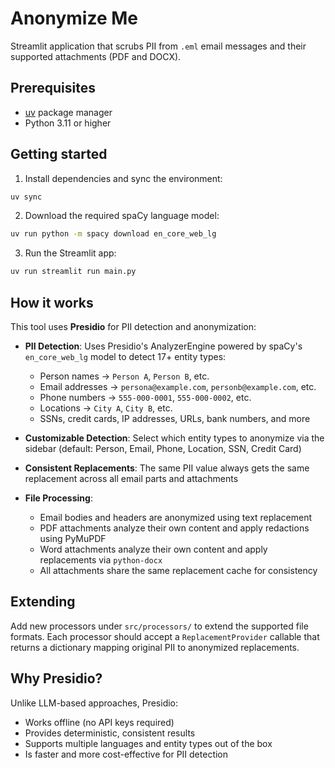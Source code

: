 # Anonymize Me

Streamlit application that scrubs PII from `.eml` email messages and their supported attachments (PDF and DOCX).

## Prerequisites

- [uv](https://docs.astral.sh/uv/) package manager
- Python 3.11 or higher

## Getting started

1. Install dependencies and sync the environment:

```bash
uv sync
```

2. Download the required spaCy language model:

```bash
uv run python -m spacy download en_core_web_lg
```

3. Run the Streamlit app:

```bash
uv run streamlit run main.py
```

## How it works

This tool uses **Presidio** for PII detection and anonymization:

- **PII Detection**: Uses Presidio's AnalyzerEngine powered by spaCy's `en_core_web_lg` model to detect 17+ entity types:
  - Person names → `Person A`, `Person B`, etc.
  - Email addresses → `persona@example.com`, `personb@example.com`, etc.
  - Phone numbers → `555-000-0001`, `555-000-0002`, etc.
  - Locations → `City A`, `City B`, etc.
  - SSNs, credit cards, IP addresses, URLs, bank numbers, and more

- **Customizable Detection**: Select which entity types to anonymize via the sidebar (default: Person, Email, Phone, Location, SSN, Credit Card)

- **Consistent Replacements**: The same PII value always gets the same replacement across all email parts and attachments

- **File Processing**:
  - Email bodies and headers are anonymized using text replacement
  - PDF attachments analyze their own content and apply redactions using PyMuPDF
  - Word attachments analyze their own content and apply replacements via `python-docx`
  - All attachments share the same replacement cache for consistency

## Extending

Add new processors under `src/processors/` to extend the supported file formats. Each processor should accept a `ReplacementProvider` callable that returns a dictionary mapping original PII to anonymized replacements.

## Why Presidio?

Unlike LLM-based approaches, Presidio:
- Works offline (no API keys required)
- Provides deterministic, consistent results
- Supports multiple languages and entity types out of the box
- Is faster and more cost-effective for PII detection

